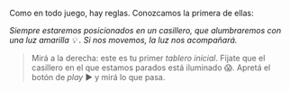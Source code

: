 <gs-toolbox toolbox-url="https://raw.githubusercontent.com/MumukiProject/mumuki-guia-gobstones-primeros-programas-kids/master/toolbox.xml"></gs-toolbox>

Como en todo juego, hay reglas. Conozcamos la primera de ellas:

_Siempre estaremos posicionados en un casillero, que alumbraremos con una luz amarilla :bulb: . Si nos movemos, la luz nos acompañará._

> Mirá a la derecha: este es tu primer _tablero inicial_. Fijate que el casillero en el que estamos parados está iluminado :scream:. Apretá el botón de _play_ :arrow_forward: y mirá lo que pasa.
